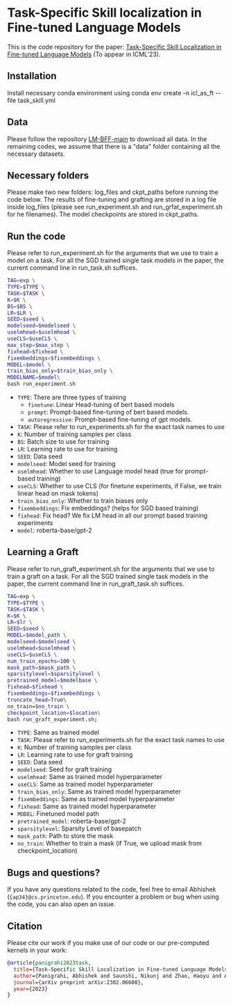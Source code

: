 # Task-Specific Skill localization in Fine-tuned Language Models

This is the code repository for the paper: [Task-Specific Skill Localization in Fine-tuned Language Models](https://arxiv.org/abs/2302.06600) (To appear in ICML'23).


## Installation
Install necessary conda environment using 
conda env create -n icl_as_ft --file task_skill.yml

## Data
Please follow the repository [LM-BFF-main](https://github.com/princeton-nlp/LM-BFF#prepare-the-data) to download all data. In the remaining codes, we assume that there is a "data" folder containing all the necessary datasets.


## Necessary folders
Please make two new folders: log_files and ckpt_paths before running the code below. The results of fine-tuning and grafting are stored in a log file inside log_files (please see run_experiment.sh and run_grfat_experiment.sh for he filenames). The model checkpoints are stored in ckpt_paths.


## Run the code
Please refer to run_experiment.sh for the arguments that we use to train a model on a task. For all the SGD trained single task models in the paper, the current command line in run_task.sh suffices.

```bash
TAG=exp \
TYPE=$TYPE \
TASK=$TASK \
K=$K \
BS=$BS \
LR=$LR \
SEED=$seed \
modelseed=$modelseed \
uselmhead=$uselmhead \
useCLS=$useCLS \
max_step=$max_step \
fixhead=$fixhead \
fixembeddings=$fixembeddings \
MODEL=$model \
train_bias_only=$train_bias_only \
MODELNAME=$model\
bash run_experiment.sh   
```


* `TYPE`: There are three types of training
  * `finetune`: Linear Head-tuning of bert based models
  * `prompt`: Prompt-based fine-tuning of bert based models.
  * `autoregressive`: Prompt-based fine-tuning of gpt models.
* `TASK`: Please refer to run_experiments.sh for the exact task names to use
* `K`: Number of training samples per class
* `BS`: Batch size to use for training
* `LR`: Learning rate to use for training 
* `SEED`: Data seed
* `modelseed`: Model seed for training
* `uselmhead`: Whether to use Language model head (true for prompt-based training)
* `useCLS`: Whether to use CLS (for finetune experiments, if False, we train linear head on mask tokens)
* `train_bias_only`: Whether to train biases only
* `fixembeddings`: Fix embeddings? (helps for SGD based training)
* `fixhead`: Fix head? We fix LM head in all our prompt based training experiments
* `model`: roberta-base/gpt-2



## Learning a Graft
Please refer to run_graft_experiment.sh for the arguments that we use to train a graft on a task. For all the SGD trained single task models in the paper, the current command line in run_graft_task.sh suffices.




```bash
TAG=exp \
TYPE=$TYPE \
TASK=$TASK \
K=$K \
LR=$lr \
SEED=$seed \
MODEL=$model_path \
modelseed=$modelseed \
uselmhead=$uselmhead \
useCLS=$useCLS \
num_train_epochs=100 \
mask_path=$mask_path \
sparsitylevel=$sparsitylevel \
pretrained_model=$modelbase \
fixhead=$fixhead \
fixembeddings=$fixembeddings \
truncate_head=True\
no_train=$no_train \
checkpoint_location=$location\
bash run_graft_experiment.sh;
```

* `TYPE`: Same as trained model 
* `TASK`: Please refer to run_experiments.sh for the exact task names to use
* `K`: Number of training samples per class
* `LR`: Learning rate to use for graft training 
* `SEED`: Data seed
* `modelseed`: Seed for graft training
* `uselmhead`: Same as trained model hyperparameter
* `useCLS`: Same as trained model hyperparameter
* `train_bias_only`: Same as trained model hyperparameter
* `fixembeddings`: Same as trained model hyperparameter
* `fixhead`: Same as trained model hyperparameter
* `MODEL`: Finetuned model path
* `pretrained_model`: roberta-base/gpt-2
* `sparsitylevel`: Sparsity Level of basepatch
* `mask_path`: Path to store the mask
* `no_train`: Whether to train a mask (if True, we upload mask from checkpoint_location)


## Bugs and questions?
If you have any questions related to the code, feel free to email Abhishek (`{ap34}@cs.princeton.edu`). If you encounter a problem or bug when using the code, you can also open an issue.


## Citation

Please cite our work if you make use of our code or our pre-computed kernels in your work:

```bibtex
@article{panigrahi2023task,
  title={Task-Specific Skill Localization in Fine-tuned Language Models},
  author={Panigrahi, Abhishek and Saunshi, Nikunj and Zhao, Haoyu and Arora, Sanjeev},
  journal={arXiv preprint arXiv:2302.06600},
  year={2023}
}
```